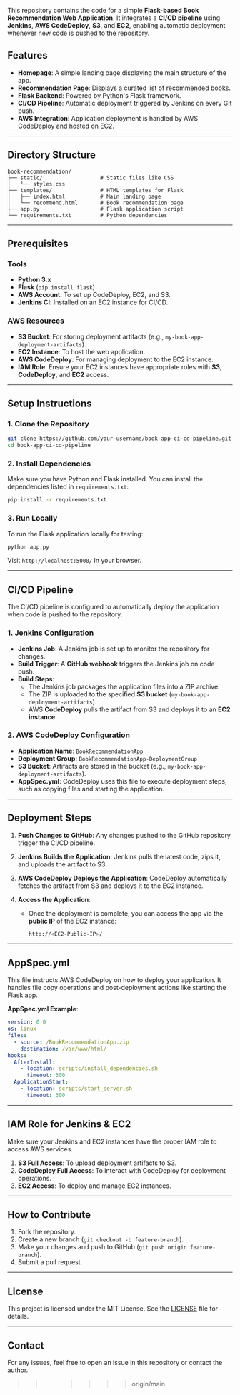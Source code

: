 
This repository contains the code for a simple **Flask-based Book Recommendation Web Application**. It integrates a **CI/CD pipeline** using **Jenkins**, **AWS CodeDeploy**, **S3**, and **EC2**, enabling automatic deployment whenever new code is pushed to the repository.

## Features
- **Homepage**: A simple landing page displaying the main structure of the app.
- **Recommendation Page**: Displays a curated list of recommended books.
- **Flask Backend**: Powered by Python's Flask framework.
- **CI/CD Pipeline**: Automatic deployment triggered by Jenkins on every Git push.
- **AWS Integration**: Application deployment is handled by AWS CodeDeploy and hosted on EC2.

---

## Directory Structure
```
book-recommendation/
├── static/                  # Static files like CSS
│   └── styles.css
├── templates/               # HTML templates for Flask
│   ├── index.html           # Main landing page
│   └── recommend.html       # Book recommendation page
├── app.py                   # Flask application script
└── requirements.txt         # Python dependencies
```

---

## Prerequisites
### Tools
- **Python 3.x**
- **Flask** (`pip install flask`)
- **AWS Account**: To set up CodeDeploy, EC2, and S3.
- **Jenkins CI**: Installed on an EC2 instance for CI/CD.

### AWS Resources
- **S3 Bucket**: For storing deployment artifacts (e.g., `my-book-app-deployment-artifacts`).
- **EC2 Instance**: To host the web application.
- **AWS CodeDeploy**: For managing deployment to the EC2 instance.
- **IAM Role**: Ensure your EC2 instances have appropriate roles with **S3**, **CodeDeploy**, and **EC2** access.

---

## Setup Instructions

### 1. **Clone the Repository**
```bash
git clone https://github.com/your-username/book-app-ci-cd-pipeline.git
cd book-app-ci-cd-pipeline
```

### 2. **Install Dependencies**
Make sure you have Python and Flask installed. You can install the dependencies listed in `requirements.txt`:
```bash
pip install -r requirements.txt
```

### 3. **Run Locally**
To run the Flask application locally for testing:
```bash
python app.py
```
Visit `http://localhost:5000/` in your browser.

---

## CI/CD Pipeline

The CI/CD pipeline is configured to automatically deploy the application when code is pushed to the repository.

### 1. **Jenkins Configuration**
- **Jenkins Job**: A Jenkins job is set up to monitor the repository for changes.
- **Build Trigger**: A **GitHub webhook** triggers the Jenkins job on code push.
- **Build Steps**:
  - The Jenkins job packages the application files into a ZIP archive.
  - The ZIP is uploaded to the specified **S3 bucket** (`my-book-app-deployment-artifacts`).
  - AWS **CodeDeploy** pulls the artifact from S3 and deploys it to an **EC2 instance**.

### 2. **AWS CodeDeploy Configuration**
- **Application Name**: `BookRecommendationApp`
- **Deployment Group**: `BookRecommendationApp-DeploymentGroup`
- **S3 Bucket**: Artifacts are stored in the bucket (e.g., `my-book-app-deployment-artifacts`).
- **AppSpec.yml**: CodeDeploy uses this file to execute deployment steps, such as copying files and starting the application.

---

## Deployment Steps

1. **Push Changes to GitHub**:
   Any changes pushed to the GitHub repository trigger the CI/CD pipeline.

2. **Jenkins Builds the Application**:
   Jenkins pulls the latest code, zips it, and uploads the artifact to S3.

3. **AWS CodeDeploy Deploys the Application**:
   CodeDeploy automatically fetches the artifact from S3 and deploys it to the EC2 instance.

4. **Access the Application**:
   - Once the deployment is complete, you can access the app via the **public IP** of the EC2 instance:
     ```bash
     http://<EC2-Public-IP>/
     ```

---

## AppSpec.yml

This file instructs AWS CodeDeploy on how to deploy your application. It handles file copy operations and post-deployment actions like starting the Flask app.

**AppSpec.yml Example**:
```yaml
version: 0.0
os: linux
files:
  - source: /BookRecommendationApp.zip
    destination: /var/www/html/
hooks:
  AfterInstall:
    - location: scripts/install_dependencies.sh
      timeout: 300
  ApplicationStart:
    - location: scripts/start_server.sh
      timeout: 300
```

---

## IAM Role for Jenkins & EC2

Make sure your Jenkins and EC2 instances have the proper IAM role to access AWS services.

1. **S3 Full Access**: To upload deployment artifacts to S3.
2. **CodeDeploy Full Access**: To interact with CodeDeploy for deployment operations.
3. **EC2 Access**: To deploy and manage EC2 instances.

---

## How to Contribute
1. Fork the repository.
2. Create a new branch (`git checkout -b feature-branch`).
3. Make your changes and push to GitHub (`git push origin feature-branch`).
4. Submit a pull request.

---

## License
This project is licensed under the MIT License. See the [LICENSE](LICENSE) file for details.

---

## Contact
For any issues, feel free to open an issue in this repository or contact the author.
>>>>>>> origin/main
